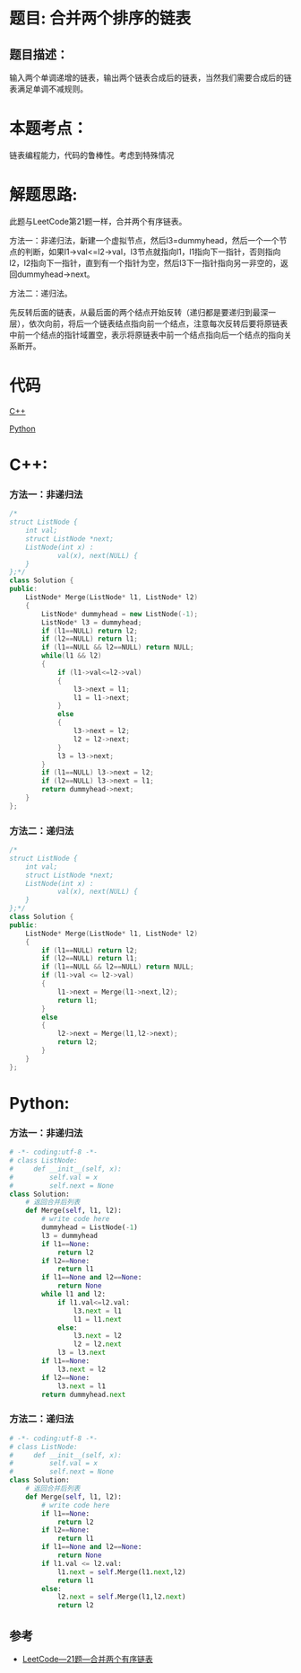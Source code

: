 # 题目: 合并两个排序的链表
## 题目描述：
输入两个单调递增的链表，输出两个链表合成后的链表，当然我们需要合成后的链表满足单调不减规则。

# 本题考点：
  
  链表编程能力，代码的鲁棒性。考虑到特殊情况
  
# 解题思路:
此题与LeetCode第21题一样，合并两个有序链表。

  方法一：非递归法，新建一个虚拟节点，然后l3=dummyhead，然后一个一个节点的判断，如果l1->val<=l2->val，l3节点就指向l1，l1指向下一指针，否则指向l2，l2指向下一指针，直到有一个指针为空，然后l3下一指针指向另一非空的，返回dummyhead->next。
  
  方法二：递归法。
  
  先反转后面的链表，从最后面的两个结点开始反转（递归都是要递归到最深一层），依次向前，将后一个链表结点指向前一个结点，注意每次反转后要将原链表中前一个结点的指针域置空，表示将原链表中前一个结点指向后一个结点的指向关系断开。
  
# 代码

[C++](./MergeSortedLists.cpp)

[Python](./MergeSortedLists.py)

# C++: 
### 方法一：非递归法
```c++
/*
struct ListNode {
	int val;
	struct ListNode *next;
	ListNode(int x) :
			val(x), next(NULL) {
	}
};*/
class Solution {
public:
    ListNode* Merge(ListNode* l1, ListNode* l2)
    {
        ListNode* dummyhead = new ListNode(-1);
        ListNode* l3 = dummyhead;
        if (l1==NULL) return l2;
        if (l2==NULL) return l1;
        if (l1==NULL && l2==NULL) return NULL;
        while(l1 && l2)
        {
            if (l1->val<=l2->val)
            {
                l3->next = l1;
                l1 = l1->next;
            }
            else
            {
                l3->next = l2;
                l2 = l2->next;
            }
            l3 = l3->next;
        }
        if (l1==NULL) l3->next = l2;
        if (l2==NULL) l3->next = l1;
        return dummyhead->next;
    }
};
```
### 方法二：递归法
```c++
/*
struct ListNode {
	int val;
	struct ListNode *next;
	ListNode(int x) :
			val(x), next(NULL) {
	}
};*/
class Solution {
public:
    ListNode* Merge(ListNode* l1, ListNode* l2)
    {
        if (l1==NULL) return l2;
        if (l2==NULL) return l1;
        if (l1==NULL && l2==NULL) return NULL;
        if (l1->val <= l2->val)
        {
            l1->next = Merge(l1->next,l2);
            return l1;
        }
        else
        {
            l2->next = Merge(l1,l2->next);
            return l2;
        }
    }
};
```

# Python:
### 方法一：非递归法
```python
# -*- coding:utf-8 -*-
# class ListNode:
#     def __init__(self, x):
#         self.val = x
#         self.next = None
class Solution:
    # 返回合并后列表
    def Merge(self, l1, l2):
        # write code here
        dummyhead = ListNode(-1)
        l3 = dummyhead
        if l1==None:
            return l2
        if l2==None:
            return l1
        if l1==None and l2==None:
            return None
        while l1 and l2:
            if l1.val<=l2.val:
                l3.next = l1
                l1 = l1.next
            else:
                l3.next = l2
                l2 = l2.next
            l3 = l3.next
        if l1==None:
            l3.next = l2
        if l2==None:
            l3.next = l1
        return dummyhead.next
```
### 方法二：递归法
```python
# -*- coding:utf-8 -*-
# class ListNode:
#     def __init__(self, x):
#         self.val = x
#         self.next = None
class Solution:
    # 返回合并后列表
    def Merge(self, l1, l2):
        # write code here
        if l1==None:
            return l2
        if l2==None:
            return l1
        if l1==None and l2==None:
            return None
        if l1.val <= l2.val:
            l1.next = self.Merge(l1.next,l2)
            return l1
        else:
            l2.next = self.Merge(l1,l2.next)
            return l2
```
## 参考
  -  [LeetCode—21题—合并两个有序链表](https://github.com/bryceustc/LeetCode_Note/blob/master/cpp/Merge-Two-Sorted-Lists/README.md)
